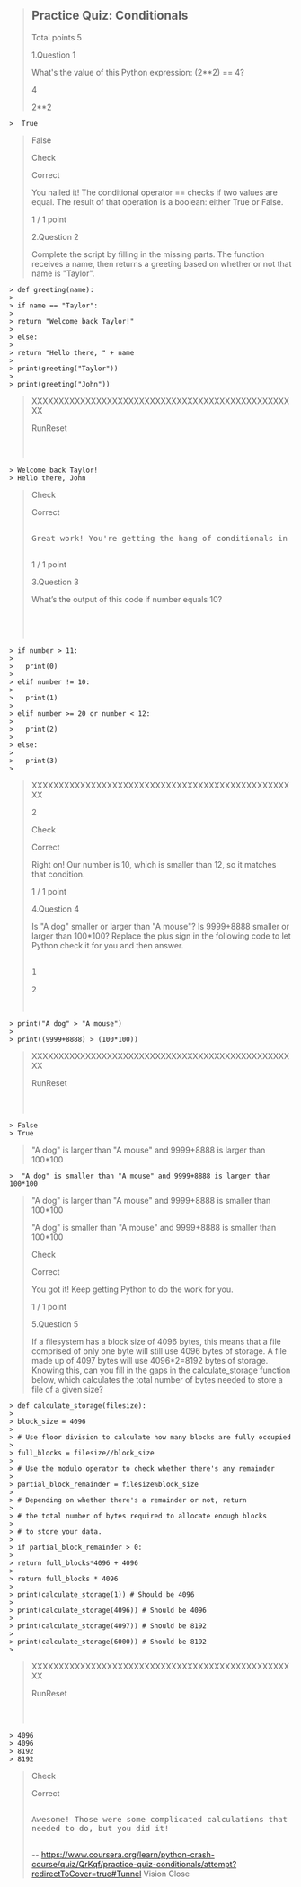 > ## Practice Quiz: Conditionals
> 
> Total points 5
> 
>  1.Question 1
> 
> What's the value of this Python expression: (2**2) == 4? 
> 
>  4 
> 
>  2**2 
> 

    >  True 
> 
>  False 
> 
> Check
> 
> Correct
> 
> You nailed it! The conditional operator == checks if two values are equal. The result of that operation is a boolean: either True or False.
> 
> 1 / 1 point
> 
>  2.Question 2
> 
> Complete the script by filling in the missing parts. The function receives a name, then returns a greeting based on whether or not that name is "Taylor". 
> 
>

    > def greeting(name):
    > 
    > if name == "Taylor":
    > 
    > return "Welcome back Taylor!"
    > 
    > else:
    > 
    > return "Hello there, " + name
    > 
    > print(greeting("Taylor"))
    > 
    > print(greeting("John"))
> 
> XXXXXXXXXXXXXXXXXXXXXXXXXXXXXXXXXXXXXXXXXXXXXXXXXX
> 
> RunReset
> 
> <pre class="rc-ConsoleOutput">
> 

    > Welcome back Taylor!
    > Hello there, John
> 
> </pre>
> 
> Check
> 
> Correct
> 
> <pre>
> 
> Great work! You're getting the hang of conditionals in Python.
> 
> </pre>
> 
> 1 / 1 point
> 
>  3.Question 3
> 
> What’s the output of this code if number equals 10?
> 
> <pre contenteditable="false" data-language="python" tabindex="0" style="opacity: 1;">
> 
> 

    > if number > 11: 
    > 
    >   print(0)
    > 
    > elif number != 10:
    > 
    >   print(1)
    > 
    > elif number >= 20 or number < 12:
    > 
    >   print(2)
    > 
    > else:
    > 
    >   print(3)
    > 
> XXXXXXXXXXXXXXXXXXXXXXXXXXXXXXXXXXXXXXXXXXXXXXXXXX
> 
> </pre> 
> 
> 2
> 
> Check
> 
> Correct
> 
> Right on! Our number is 10, which is smaller than 12, so it matches that condition.
> 
> 1 / 1 point
> 
>  4.Question 4
> 
> Is "A dog" smaller or larger than "A mouse"? Is 9999+8888 smaller or larger than 100*100? Replace the plus sign in the following code to let Python check it for you and then answer.
> 
> <pre contenteditable="false" data-language="python" data-evaluator-id="XlimjpZdT3CYpo6WXd9wmQ@3" tabindex="0" style="opacity: 1;">
> 
> 1
> 
> 2
> 

    > print("A dog" > "A mouse")
    > 
    > print((9999+8888) > (100*100))
> 
> XXXXXXXXXXXXXXXXXXXXXXXXXXXXXXXXXXXXXXXXXXXXXXXXXX
> 
> RunReset
> 
> <pre class="rc-ConsoleOutput">
> 

    > False
    > True
> 
> </pre>
> 
> </pre> 
> 
>  "A dog" is larger than "A mouse" and 9999+8888 is larger than 100*100 
> 

    >  "A dog" is smaller than "A mouse" and 9999+8888 is larger than 100*100 
> 
>  "A dog" is larger than "A mouse" and 9999+8888 is smaller than 100*100 
> 
>  "A dog" is smaller than "A mouse" and 9999+8888 is smaller than 100*100 
> 
> Check
> 
> Correct
> 
> You got it! Keep getting Python to do the work for you.
> 
> 1 / 1 point
> 
>  5.Question 5
> 
> If a filesystem has a block size of 4096 bytes, this means that a file comprised of only one byte will still use 4096 bytes of storage. A file made up of 4097 bytes will use 4096*2=8192 bytes of storage. Knowing this, can you fill in the gaps in the calculate_storage function below, which calculates the total number of bytes needed to store a file of a given size? 
> 
> 

    > def calculate_storage(filesize):
    > 
    > block_size = 4096
    > 
    > # Use floor division to calculate how many blocks are fully occupied
    > 
    > full_blocks = filesize//block_size
    > 
    > # Use the modulo operator to check whether there's any remainder
    > 
    > partial_block_remainder = filesize%block_size
    > 
    > # Depending on whether there's a remainder or not, return
    > 
    > # the total number of bytes required to allocate enough blocks
    > 
    > # to store your data.
    > 
    > if partial_block_remainder > 0:
    > 
    > return full_blocks*4096 + 4096
    > 
    > return full_blocks * 4096
    > 
    > print(calculate_storage(1)) # Should be 4096
    > 
    > print(calculate_storage(4096)) # Should be 4096
    > 
    > print(calculate_storage(4097)) # Should be 8192
    > 
    > print(calculate_storage(6000)) # Should be 8192
    > 
> XXXXXXXXXXXXXXXXXXXXXXXXXXXXXXXXXXXXXXXXXXXXXXXXXX
> 
> RunReset
> 
> <pre class="rc-ConsoleOutput">
> 

    > 4096
    > 4096
    > 8192
    > 8192
> 
> </pre>
> 
> Check
> 
> Correct
> 
> <pre>
> 
> Awesome! Those were some complicated calculations that you
> needed to do, but you did it!
> 
> </pre>
>
> -- https://www.coursera.org/learn/python-crash-course/quiz/QrKqf/practice-quiz-conditionals/attempt?redirectToCover=true#Tunnel Vision Close
